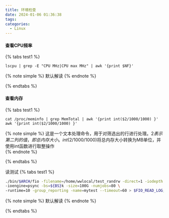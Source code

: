 ```yaml
---
title: 环境检查
date: 2024-01-06 01:36:38
tags:
categories:
  - Linux
---
```


#### 查看CPU频率
{% tabs test1 %}
<!-- tab 代码 -->
```
lscpu | grep -E "CPU MHz|CPU max MHz" | awk '{print $NF}'  
```
<!-- endtab -->
<!-- tab 解读 -->
{% note simple %}
默认解读
{% endnote %}
<!-- endtab -->
{% endtabs %}

#### 查看内存
{% tabs test1 %}
<!-- tab 代码 -->
```
cat /proc/meminfo | grep MemTotal | awk '{print int($2/1000/1000) }' awk '{print int($2/1000/1000) }'
```
<!-- endtab -->
<!-- tab 解读 -->
{% note simple %}
这是一个文本处理命令，用于对筛选出的行进行处理。$2表示第二列的值，即总内存大小。int($2/1000/1000)将总内存大小转换为MB单位，并使用int函数进行取整操作  
{% endnote %}
<!-- endtab -->
{% endtabs %}

读测试
{% tabs test1 %}
<!-- tab 代码 -->
```bash
./bin/$ARCH/fio -filename=/home/wwlocal/test_randrw -direct=1 -iodepth 1 -thread -rw=randread \
-ioengine=psync -bs=${BS}k -size=100G -numjobs=80 \
-runtime=10 -group_reporting -name=mytest --timeout=60 > $FIO_READ_LOG;
```
<!-- endtab -->
<!-- tab 解读 -->
{% note simple %}
默认解读
{% endnote %}
<!-- endtab -->
{% endtabs %}
